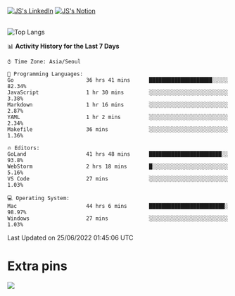 
[![JS's LinkedIn](https://img.shields.io/badge/LinkedIn-blue?style=for-the-badge&logo=linkedin)](https://www.linkedin.com/in/jaeseung-lee-5a2a32139/) 
[![JS's Notion](https://img.shields.io/badge/Notion-black?style=for-the-badge&logo=notion)](https://bit.ly/ljswiki1) <br><br>
<!-- ![JS's GitHub stats](https://github-readme-stats-lemon-five.vercel.app/api?username=tkxkd0159&hide=contribs,prs,stars,issues&show_icons=true&theme=react&include_all_commits=true)   -->
![Top Langs](https://github-readme-stats-lemon-five.vercel.app/api/top-langs/?username=tkxkd0159&layout=compact&hide=jupyter%20notebook,scss,html,css&langs_count=10)  


<!--START_SECTION:waka-->
📊 **Activity History for the Last 7 Days** 

```text
⌚︎ Time Zone: Asia/Seoul

💬 Programming Languages: 
Go                       36 hrs 41 mins      ████████████████████░░░░░   82.34% 
JavaScript               1 hr 30 mins        ░░░░░░░░░░░░░░░░░░░░░░░░░   3.38% 
Markdown                 1 hr 16 mins        ░░░░░░░░░░░░░░░░░░░░░░░░░   2.87% 
YAML                     1 hr 2 mins         ░░░░░░░░░░░░░░░░░░░░░░░░░   2.34% 
Makefile                 36 mins             ░░░░░░░░░░░░░░░░░░░░░░░░░   1.36%

🔥 Editors: 
GoLand                   41 hrs 48 mins      ███████████████████████░░   93.8% 
WebStorm                 2 hrs 18 mins       █░░░░░░░░░░░░░░░░░░░░░░░░   5.16% 
VS Code                  27 mins             ░░░░░░░░░░░░░░░░░░░░░░░░░   1.03%

💻 Operating System: 
Mac                      44 hrs 6 mins       ████████████████████████░   98.97% 
Windows                  27 mins             ░░░░░░░░░░░░░░░░░░░░░░░░░   1.03%

```


 Last Updated on 25/06/2022 01:45:06 UTC
<!--END_SECTION:waka-->

# Extra pins
<!-- <a href="https://github.com/tkxkd0159/go-chain">
  <img align="center" src="https://github-readme-stats-lemon-five.vercel.app/api/pin/?username=tkxkd0159&repo=go-chain&theme=react" />
</a> -->
<a href="https://github.com/tkxkd0159/dsalgo">
  <img align="center" src="https://github-readme-stats-lemon-five.vercel.app/api/pin/?username=tkxkd0159&repo=dsalgo&theme=react" />
</a>

<!---
- 🔭 I’m currently working on ...
- 🌱 I’m currently learning blockchain and distributed network
- 👯 I’m looking to collaborate on ...
- 🤔 I’m looking for help with ...
- 💬 Ask me about ...
- 📫 How to reach me: ...
- 😄 Pronouns: ...
- ⚡ Fun fact: ...
-->
